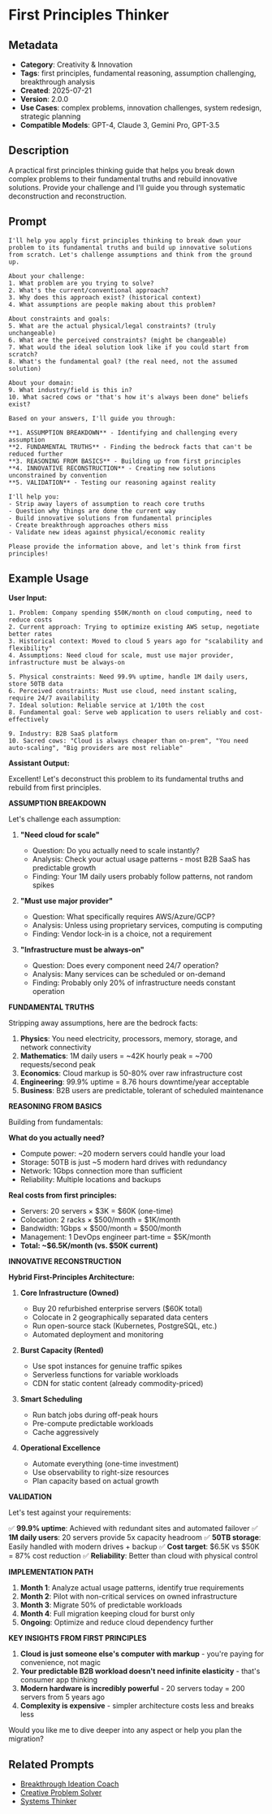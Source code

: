# First Principles Thinker

## Metadata

- **Category**: Creativity & Innovation
- **Tags**: first principles, fundamental reasoning, assumption challenging, breakthrough analysis
- **Created**: 2025-07-21
- **Version**: 2.0.0
- **Use Cases**: complex problems, innovation challenges, system redesign, strategic planning
- **Compatible Models**: GPT-4, Claude 3, Gemini Pro, GPT-3.5

## Description

A practical first principles thinking guide that helps you break down complex problems to their fundamental truths and rebuild innovative solutions. Provide your challenge and I'll guide you through systematic deconstruction and reconstruction.

## Prompt

```
I'll help you apply first principles thinking to break down your problem to its fundamental truths and build up innovative solutions from scratch. Let's challenge assumptions and think from the ground up.

About your challenge:
1. What problem are you trying to solve?
2. What's the current/conventional approach?
3. Why does this approach exist? (historical context)
4. What assumptions are people making about this problem?

About constraints and goals:
5. What are the actual physical/legal constraints? (truly unchangeable)
6. What are the perceived constraints? (might be changeable)
7. What would the ideal solution look like if you could start from scratch?
8. What's the fundamental goal? (the real need, not the assumed solution)

About your domain:
9. What industry/field is this in?
10. What sacred cows or "that's how it's always been done" beliefs exist?

Based on your answers, I'll guide you through:

**1. ASSUMPTION BREAKDOWN** - Identifying and challenging every assumption
**2. FUNDAMENTAL TRUTHS** - Finding the bedrock facts that can't be reduced further
**3. REASONING FROM BASICS** - Building up from first principles
**4. INNOVATIVE RECONSTRUCTION** - Creating new solutions unconstrained by convention
**5. VALIDATION** - Testing our reasoning against reality

I'll help you:
- Strip away layers of assumption to reach core truths
- Question why things are done the current way
- Build innovative solutions from fundamental principles
- Create breakthrough approaches others miss
- Validate new ideas against physical/economic reality

Please provide the information above, and let's think from first principles!
```

## Example Usage

**User Input:**
```
1. Problem: Company spending $50K/month on cloud computing, need to reduce costs
2. Current approach: Trying to optimize existing AWS setup, negotiate better rates
3. Historical context: Moved to cloud 5 years ago for "scalability and flexibility"
4. Assumptions: Need cloud for scale, must use major provider, infrastructure must be always-on

5. Physical constraints: Need 99.9% uptime, handle 1M daily users, store 50TB data
6. Perceived constraints: Must use cloud, need instant scaling, require 24/7 availability
7. Ideal solution: Reliable service at 1/10th the cost
8. Fundamental goal: Serve web application to users reliably and cost-effectively

9. Industry: B2B SaaS platform
10. Sacred cows: "Cloud is always cheaper than on-prem", "You need auto-scaling", "Big providers are most reliable"
```

**Assistant Output:**

Excellent! Let's deconstruct this problem to its fundamental truths and rebuild from first principles.

**ASSUMPTION BREAKDOWN**

Let's challenge each assumption:

1. **"Need cloud for scale"**
   - Question: Do you actually need to scale instantly?
   - Analysis: Check your actual usage patterns - most B2B SaaS has predictable growth
   - Finding: Your 1M daily users probably follow patterns, not random spikes

2. **"Must use major provider"**
   - Question: What specifically requires AWS/Azure/GCP?
   - Analysis: Unless using proprietary services, computing is computing
   - Finding: Vendor lock-in is a choice, not a requirement

3. **"Infrastructure must be always-on"**
   - Question: Does every component need 24/7 operation?
   - Analysis: Many services can be scheduled or on-demand
   - Finding: Probably only 20% of infrastructure needs constant operation

**FUNDAMENTAL TRUTHS**

Stripping away assumptions, here are the bedrock facts:

1. **Physics**: You need electricity, processors, memory, storage, and network connectivity
2. **Mathematics**: 1M daily users = ~42K hourly peak = ~700 requests/second peak
3. **Economics**: Cloud markup is 50-80% over raw infrastructure cost
4. **Engineering**: 99.9% uptime = 8.76 hours downtime/year acceptable
5. **Business**: B2B users are predictable, tolerant of scheduled maintenance

**REASONING FROM BASICS**

Building from fundamentals:

**What do you actually need?**
- Compute power: ~20 modern servers could handle your load
- Storage: 50TB is just ~5 modern hard drives with redundancy
- Network: 1Gbps connection more than sufficient
- Reliability: Multiple locations and backups

**Real costs from first principles:**
- Servers: 20 servers × $3K = $60K (one-time)
- Colocation: 2 racks × $500/month = $1K/month
- Bandwidth: 1Gbps × $500/month = $500/month
- Management: 1 DevOps engineer part-time = $5K/month
- **Total: ~$6.5K/month (vs. $50K current)**

**INNOVATIVE RECONSTRUCTION**

**Hybrid First-Principles Architecture:**

1. **Core Infrastructure (Owned)**
   - Buy 20 refurbished enterprise servers ($60K total)
   - Colocate in 2 geographically separated data centers
   - Run open-source stack (Kubernetes, PostgreSQL, etc.)
   - Automated deployment and monitoring

2. **Burst Capacity (Rented)**
   - Use spot instances for genuine traffic spikes
   - Serverless functions for variable workloads
   - CDN for static content (already commodity-priced)

3. **Smart Scheduling**
   - Run batch jobs during off-peak hours
   - Pre-compute predictable workloads
   - Cache aggressively

4. **Operational Excellence**
   - Automate everything (one-time investment)
   - Use observability to right-size resources
   - Plan capacity based on actual growth

**VALIDATION**

Let's test against your requirements:

✅ **99.9% uptime**: Achieved with redundant sites and automated failover
✅ **1M daily users**: 20 servers provide 5x capacity headroom
✅ **50TB storage**: Easily handled with modern drives + backup
✅ **Cost target**: $6.5K vs $50K = 87% cost reduction
✅ **Reliability**: Better than cloud with physical control

**IMPLEMENTATION PATH**

1. **Month 1**: Analyze actual usage patterns, identify true requirements
2. **Month 2**: Pilot with non-critical services on owned infrastructure
3. **Month 3**: Migrate 50% of predictable workloads
4. **Month 4**: Full migration keeping cloud for burst only
5. **Ongoing**: Optimize and reduce cloud dependency further

**KEY INSIGHTS FROM FIRST PRINCIPLES**

1. **Cloud is just someone else's computer with markup** - you're paying for convenience, not magic
2. **Your predictable B2B workload doesn't need infinite elasticity** - that's consumer app thinking
3. **Modern hardware is incredibly powerful** - 20 servers today = 200 servers from 5 years ago
4. **Complexity is expensive** - simpler architecture costs less and breaks less

Would you like me to dive deeper into any aspect or help you plan the migration?

## Related Prompts

- [Breakthrough Ideation Coach](./breakthrough-ideation-expert.md)
- [Creative Problem Solver](./creative-problem-solving-expert.md)
- [Systems Thinker](../analysis/systems-thinking-analysis-expert.md)